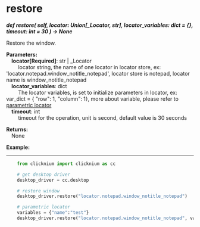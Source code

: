 # restore

***def restore(
        self, 
        locator: Union[_Locator, str],
        locator_variables: dict = {}, 
        timeout: int = 30
    ) -> None***  

Restore the window.

**Parameters:**  
    &emsp;**locator[Required]**: str | _Locator  
        &emsp;&emsp; locator string, the name of one locator in locator store, ex: 'locator.notepad.window_notitle_notepad', locator store is notepad, locator name is window_notitle_notepad  
    &emsp;**locator_variables**: dict  
        &emsp;&emsp; The locator variables, is set to initialize parameters in locator, ex: var_dict = { "row": 1,  "column": 1}, more about variable, please refer to [parametric locator](./doc/automation/parametric_locator.md)  
    &emsp;**timeout**: int  
        &emsp;&emsp; timeout for the operation, unit is second, default value is 30 seconds 

**Returns:**  
    &emsp;None

**Example:**
***
```python
    from clicknium import clicknium as cc

    # get desktop driver
    desktop_driver = cc.desktop

    # restore window
    desktop_driver.restore("locator.notepad.window_notitle_notepad")

    # parametric locator
    variables = {"name":"test"}
    desktop_driver.restore("locator.notepad.window_notitle_notepad", variables)
```
